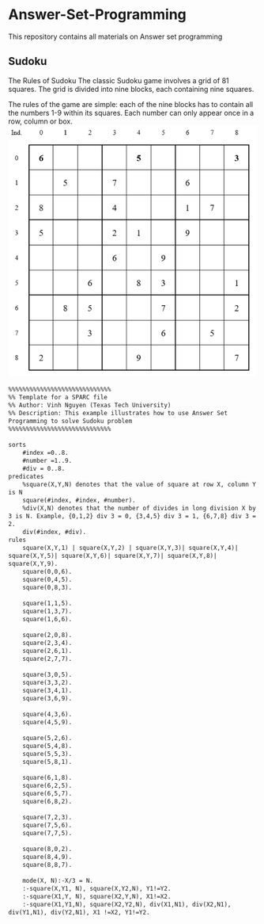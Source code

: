 # Answer-Set-Programming
This repository contains all materials on Answer set programming
## Sudoku 
The Rules of Sudoku
The classic Sudoku game involves a grid of 81 squares. The grid is divided into nine blocks, each containing nine squares.

The rules of the game are simple: each of the nine blocks has to contain all the numbers 1-9 within its squares. Each number can only appear once in a row, column or box.
![alt text](https://github.com/Alex-Nguyen/Answer-Set-Programming/blob/master/sudoku.PNG)

```
%%%%%%%%%%%%%%%%%%%%%%%%%%%%%
%% Template for a SPARC file
%% Author: Vinh Nguyen (Texas Tech University)
%% Description: This example illustrates how to use Answer Set Programming to solve Sudoku problem
%%%%%%%%%%%%%%%%%%%%%%%%%%%%%

sorts
    #index =0..8.
    #number =1..9.
    #div = 0..8.
predicates
    %square(X,Y,N) denotes that the value of square at row X, column Y is N
    square(#index, #index, #number).
    %div(X,N) denotes that the number of divides in long division X by 3 is N. Example, {0,1,2} div 3 = 0, {3,4,5} div 3 = 1, {6,7,8} div 3 = 2.
    div(#index, #div).
rules
    square(X,Y,1) | square(X,Y,2) | square(X,Y,3)| square(X,Y,4)| square(X,Y,5)| square(X,Y,6)| square(X,Y,7)| square(X,Y,8)| square(X,Y,9).
    square(0,0,6).
    square(0,4,5).
    square(0,8,3).
    
    square(1,1,5).
    square(1,3,7).
    square(1,6,6).
    
    square(2,0,8).
    square(2,3,4).
    square(2,6,1).
    square(2,7,7).
    
    square(3,0,5).
    square(3,3,2).
    square(3,4,1).
    square(3,6,9).
    
    square(4,3,6).
    square(4,5,9).
    
    square(5,2,6).
    square(5,4,8).
    square(5,5,3).
    square(5,8,1).
    
    square(6,1,8).
    square(6,2,5).
    square(6,5,7).
    square(6,8,2).
    
    square(7,2,3).
    square(7,5,6).
    square(7,7,5).
    
    square(8,0,2).
    square(8,4,9).
    square(8,8,7).
    
    mode(X, N):-X/3 = N.
    :-square(X,Y1, N), square(X,Y2,N), Y1!=Y2.
    :-square(X1,Y, N), square(X2,Y,N), X1!=X2.
    :-square(X1,Y1,N), square(X2,Y2,N), div(X1,N1), div(X2,N1), div(Y1,N1), div(Y2,N1), X1 !=X2, Y1!=Y2.
```
